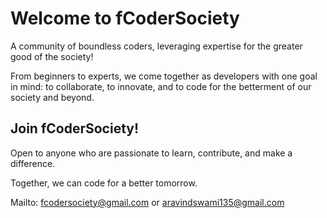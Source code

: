 # Welcome to fCoderSociety

A community of boundless coders, leveraging expertise for the greater good of the society! 
 
From beginners to experts, we come together as developers with one goal in mind: to collaborate, to innovate, and to code for the betterment of our society and beyond.  

## Join fCoderSociety!

Open to anyone who are passionate to learn, contribute, and make a difference.  

Together, we can code for a better tomorrow.  

Mailto: <fcodersociety@gmail.com> or <aravindswami135@gmail.com>  
